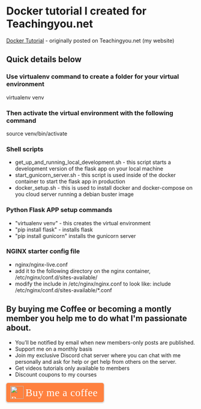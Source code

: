 # Docker tutorial I created for Teachingyou.net

[Docker Tutorial](https://teachingyou.net) - originally posted on Teachingyou.net (my website)

## Quick details below

### Use virtualenv command to create a folder for your virtual environment
virtualenv venv

### Then activate the virtual environment with the following command
source venv/bin/activate

### Shell scripts
* get_up_and_running_local_development.sh - this script starts a development version of the flask app on your local machine
* start_gunicorn_server.sh - this script is used inside of the docker container to start the flask app in production
* docker_setup.sh - this is used to install docker and docker-compose on you cloud server running a debian buster image

### Python Flask APP setup commands
* "virtualenv venv" - this creates the virtual environment
* "pip install flask" - installs flask
* "pip install gunicorn" installs the gunicorn server

### NGINX starter config file
- nginx/nginx-live.conf
- add it to the following directory on the nginx container, /etc/nginx/conf.d/sites-available/
- modify the include in /etc/nginx/nginx.conf to look like: include /etc/nginx/conf.d/sites-available/*.conf

## By buying me Coffee or becoming a montly member you help me to do what I'm passionate about.
* You’ll be notified by email when new members-only posts are published.
* Support me on a monthly basis
* Join my exclusive Discord chat server where you can chat with me personally and ask for help or get help from others on the server.
* Get videos tutorials only available to members
* Discount coupons to my courses

<style>.bmc-button img{height: 34px !important;width: 35px !important;margin-bottom: 1px !important;box-shadow: none !important;border: none !important;vertical-align: middle !important;}.bmc-button{padding: 7px 15px 7px 10px !important;line-height: 35px !important;height:51px !important;text-decoration: none !important;display:inline-flex !important;color:#FFFFFF !important;background-color:#FF813F !important;border-radius: 5px !important;border: 1px solid transparent !important;padding: 7px 15px 7px 10px !important;font-size: 22px !important;letter-spacing: 0.6px !important;box-shadow: 0px 1px 2px rgba(190, 190, 190, 0.5) !important;-webkit-box-shadow: 0px 1px 2px 2px rgba(190, 190, 190, 0.5) !important;margin: 0 auto !important;font-family:'Cookie', cursive !important;-webkit-box-sizing: border-box !important;box-sizing: border-box !important;}.bmc-button:hover, .bmc-button:active, .bmc-button:focus {-webkit-box-shadow: 0px 1px 2px 2px rgba(190, 190, 190, 0.5) !important;text-decoration: none !important;box-shadow: 0px 1px 2px 2px rgba(190, 190, 190, 0.5) !important;opacity: 0.85 !important;color:#FFFFFF !important;}</style><link href="https://fonts.googleapis.com/css?family=Cookie" rel="stylesheet"><a class="bmc-button" target="_blank" href="https://www.buymeacoffee.com/z33man"><img src="https://cdn.buymeacoffee.com/buttons/bmc-new-btn-logo.svg" alt="Buy me a coffee"><span style="margin-left:5px;font-size:28px !important;">Buy me a coffee</span></a>
